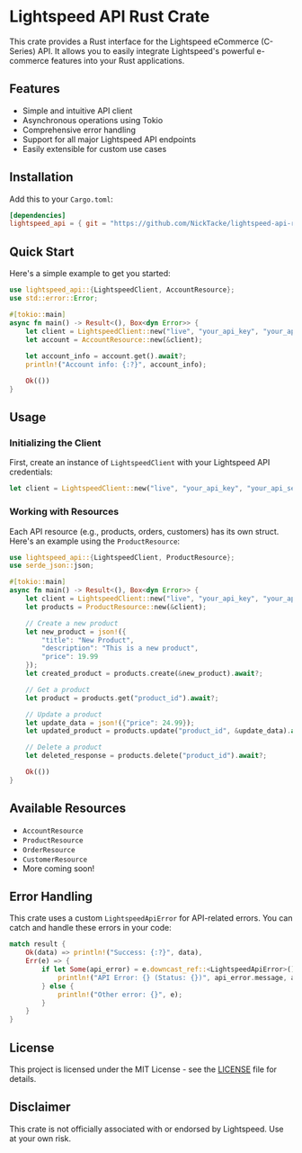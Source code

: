 # Lightspeed API Rust Crate

This crate provides a Rust interface for the Lightspeed eCommerce (C-Series) API. It allows you to easily integrate Lightspeed's powerful e-commerce features into your Rust applications.

## Features

- Simple and intuitive API client
- Asynchronous operations using Tokio
- Comprehensive error handling
- Support for all major Lightspeed API endpoints
- Easily extensible for custom use cases

## Installation

Add this to your `Cargo.toml`:

```toml
[dependencies]
lightspeed_api = { git = "https://github.com/NickTacke/lightspeed-api-rust.git" }
```

## Quick Start

Here's a simple example to get you started:

```rust
use lightspeed_api::{LightspeedClient, AccountResource};
use std::error::Error;

#[tokio::main]
async fn main() -> Result<(), Box<dyn Error>> {
    let client = LightspeedClient::new("live", "your_api_key", "your_api_secret", "en");
    let account = AccountResource::new(&client);
    
    let account_info = account.get().await?;
    println!("Account info: {:?}", account_info);

    Ok(())
}
```

## Usage

### Initializing the Client

First, create an instance of `LightspeedClient` with your Lightspeed API credentials:

```rust
let client = LightspeedClient::new("live", "your_api_key", "your_api_secret", "en");
```

### Working with Resources

Each API resource (e.g., products, orders, customers) has its own struct. Here's an example using the `ProductResource`:

```rust
use lightspeed_api::{LightspeedClient, ProductResource};
use serde_json::json;

#[tokio::main]
async fn main() -> Result<(), Box<dyn Error>> {
    let client = LightspeedClient::new("live", "your_api_key", "your_api_secret", "en");
    let products = ProductResource::new(&client);

    // Create a new product
    let new_product = json!({
        "title": "New Product",
        "description": "This is a new product",
        "price": 19.99
    });
    let created_product = products.create(&new_product).await?;

    // Get a product
    let product = products.get("product_id").await?;

    // Update a product
    let update_data = json!({"price": 24.99});
    let updated_product = products.update("product_id", &update_data).await?;

    // Delete a product
    let deleted_response = products.delete("product_id").await?;

    Ok(())
}
```

## Available Resources

- `AccountResource`
- `ProductResource`
- `OrderResource`
- `CustomerResource`
- More coming soon!

## Error Handling

This crate uses a custom `LightspeedApiError` for API-related errors. You can catch and handle these errors in your code:

```rust
match result {
    Ok(data) => println!("Success: {:?}", data),
    Err(e) => {
        if let Some(api_error) = e.downcast_ref::<LightspeedApiError>() {
            println!("API Error: {} (Status: {})", api_error.message, api_error.status_code);
        } else {
            println!("Other error: {}", e);
        }
    }
}
```

## License

This project is licensed under the MIT License - see the [LICENSE](LICENSE) file for details.

## Disclaimer

This crate is not officially associated with or endorsed by Lightspeed. Use at your own risk.
